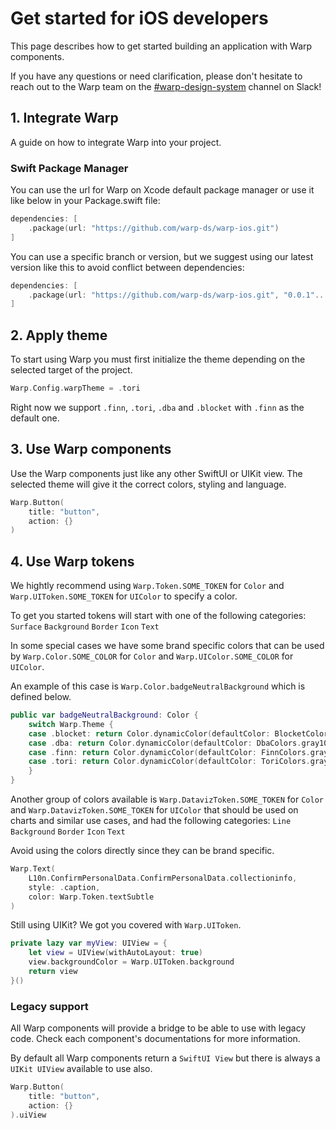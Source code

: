 
# Get started for iOS developers

This page describes how to get started building an application with Warp components.

If you have any questions or need clarification, please don't hesitate to reach out to the Warp team on the [#warp-design-system](https://sch-chat.slack.com/archives/C04NF2K46LB) channel on Slack!


## 1. Integrate Warp

A guide on how to integrate Warp into your project.

### Swift Package Manager
You can use the url for Warp on Xcode default package manager or use it like below in your Package.swift file:

```swift
dependencies: [
    .package(url: "https://github.com/warp-ds/warp-ios.git")
]
```
You can use a specific branch or version, but we suggest using our latest version like this to avoid conflict between dependencies:

```swift
dependencies: [
    .package(url: "https://github.com/warp-ds/warp-ios.git", "0.0.1"..."999.0.0")
]
```

## 2. Apply theme

To start using Warp you must first initialize the theme depending on the selected target of the project.

```swift
Warp.Config.warpTheme = .tori
```

Right now we support `.finn`, `.tori`, `.dba` and `.blocket` with `.finn` as the default one.

## 3. Use Warp components

Use the Warp components just like any other SwiftUI or UIKit view. The selected theme will give it the correct colors, styling and language.

```swift exmaple
Warp.Button(
    title: "button",
    action: {}
)
```

## 4. Use Warp tokens

We hightly recommend using `Warp.Token.SOME_TOKEN` for `Color` and `Warp.UIToken.SOME_TOKEN` for `UIColor` to specify a color.

To get you started tokens will start with one of the following categories:
`Surface`
`Background`
`Border`
`Icon`
`Text`

In some special cases we have some brand specific colors that can be used by `Warp.Color.SOME_COLOR` for `Color` and `Warp.UIColor.SOME_COLOR` for `UIColor`.

An example of this case is `Warp.Color.badgeNeutralBackground` which is defined below.

```swift exmaple
public var badgeNeutralBackground: Color {
    switch Warp.Theme {
    case .blocket: return Color.dynamicColor(defaultColor: BlocketColors.gray100, darkModeColor: BlocketColors.gray600)
    case .dba: return Color.dynamicColor(defaultColor: DbaColors.gray100, darkModeColor: DbaColors.gray600)
    case .finn: return Color.dynamicColor(defaultColor: FinnColors.gray100, darkModeColor: FinnColors.gray600)
    case .tori: return Color.dynamicColor(defaultColor: ToriColors.gray100, darkModeColor: ToriColors.gray600)
    }
}
```

Another group of colors available is `Warp.DatavizToken.SOME_TOKEN` for `Color` and `Warp.DatavizToken.SOME_TOKEN` for `UIColor` that should be used on charts and similar use cases, and had the following categories:
`Line`
`Background`
`Border`
`Icon`
`Text`

Avoid using the colors directly since they can be brand specific.

```swift exmaple
Warp.Text(
    L10n.ConfirmPersonalData.ConfirmPersonalData.collectioninfo,
    style: .caption,
    color: Warp.Token.textSubtle
)
```

Still using UIKit? We got you covered with `Warp.UIToken`.

```swift exmaple
private lazy var myView: UIView = {
    let view = UIView(withAutoLayout: true)
    view.backgroundColor = Warp.UIToken.background
    return view
}()
```


### Legacy support

All Warp components will provide a bridge to be able to use with legacy code. Check each component's documentations for more information.

By default all Warp components return a `SwiftUI View` but there is always a `UIKit UIView` available to use also.

```swift exmaple
Warp.Button(
    title: "button",
    action: {}
).uiView
```
